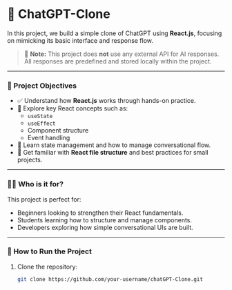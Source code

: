 # 💬 ChatGPT-Clone

In this project, we build a simple clone of ChatGPT using **React.js**, focusing on mimicking its basic interface and response flow.

> 🚫 **Note:** This project does **not** use any external API for AI responses. All responses are predefined and stored locally within the project.

---

### 🎯 Project Objectives

- ✅ Understand how **React.js** works through hands-on practice.
- 🔁 Explore key React concepts such as:
  - `useState`
  - `useEffect`
  - Component structure
  - Event handling
- 🧠 Learn state management and how to manage conversational flow.
- 📁 Get familiar with **React file structure** and best practices for small projects.

---

### 🧑‍🎓 Who is it for?

This project is perfect for:
- Beginners looking to strengthen their React fundamentals.
- Students learning how to structure and manage components.
- Developers exploring how simple conversational UIs are built.

---

### 🚀 How to Run the Project

1. Clone the repository:
   ```bash
   git clone https://github.com/your-username/chatGPT-Clone.git
